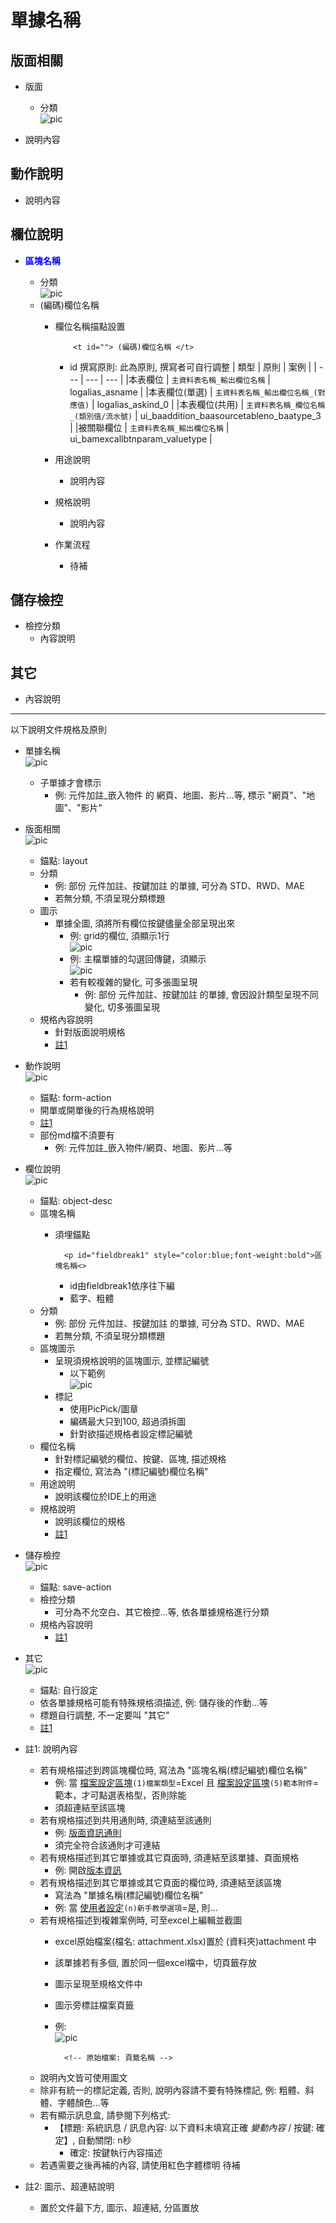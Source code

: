 單據名稱
===

## <div id="layout">版面相關</div>
* 版面
    * 分類</br>
        ![pic][desc1]

* 說明內容

## <div id="form-action">動作說明</div>
* 說明內容

## <div id="object-desc">欄位說明</div>
* <p id="fieldbreak1" style="color:blue;font-weight:bold">區塊名稱</p>

    * 分類</br>
        ![pic][desc1]
    * <t> (編碼)欄位名稱 </t>
      * 欄位名稱描點設置
        ```    
            <t id=""> (編碼)欄位名稱 </t>    
        ```
        * id 撰寫原則: <ps>此為原則, 撰寫者可自行調整</ps>
        | 類型 | 原則 | 案例 |
        | --- | --- | --- |
        |本表欄位 | `主資料表名稱_輸出欄位名稱` | logalias_asname |
        |本表欄位(單選) | `主資料表名稱_輸出欄位名稱_(對應值)` | logalias_askind_0 |
        |本表欄位(共用) | `主資料表名稱_欄位名稱_(類別值/流水號)` | ui_baaddition_baasourcetableno_baatype_3  |
        |被關聯欄位 | `主資料表名稱_輸出欄位名稱` | ui_bamexcallbtnparam_valuetype |

      * 用途說明
          * 說明內容
      * 規格說明
          * 說明內容
      * 作業流程
          * <ps>待補</ps>

## <div id="save-action">儲存檢控</div>
* 檢控分類
    * 內容說明

## <div id="">其它</div>
* 內容說明

***
以下說明文件規格及原則

* 單據名稱</br>
    ![pic][desc2]
    * 子單據才會標示
        * 例: 元件加註_嵌入物件 的 網頁、地圖、影片...等, 標示 "網頁"、"地圖"、"影片"
* 版面相關</br>
    ![pic][desc3]
    * 錨點: layout
    * 分類
        * 例: 部份 元件加註、按鍵加註 的單據, 可分為 STD、RWD、MAE
        * 若無分類, 不須呈現分類標題
    * 圖示
        * 單據全圖, 須將所有欄位按鍵儘量全部呈現出來
            * 例: grid的欄位, 須顯示1行</br>
                ![pic][desc_exp1]
            * 例: 主檔單據的勾選回傳鍵，須顯示</br>
                ![pic][desc_exp2]
            * 若有較複雜的變化, 可多張圖呈現
                * 例: 部份 元件加註、按鍵加註 的單據, 會因設計類型呈現不同變化, 切多張圖呈現
    * 規格內容說明
        * 針對版面說明規格
        * [註1](#tag1)
* 動作說明</br>
    ![pic][desc4]
    * 錨點: form-action
    * 開單或開單後的行為規格說明
    * [註1](#tag1)
    * 部份md檔不須要有
        * 例: 元件加註_嵌入物件/網頁、地圖、影片...等    
* 欄位說明</br>
    ![pic][desc5]
    * 錨點: object-desc
    * 區塊名稱
        * 須埋錨點

                <p id="fieldbreak1" style="color:blue;font-weight:bold">區塊名稱<>
            * id由fieldbreak1依序往下編
            * 藍字、粗體
    * 分類
        * 例: 部份 元件加註、按鍵加註 的單據, 可分為 STD、RWD、MAE
        * 若無分類, 不須呈現分類標題
    * 區塊圖示
        * 呈現須規格說明的區塊圖示, 並標記編號
            * 以下範例</br>
                ![pic][desc_exp4]
        * 標記
            * 使用PicPick/圖章
            * 編碼最大只到100, 超過須拆圖
            * 針對欲描述規格者設定標記編號
    * 欄位名稱
        * 針對標記編號的欄位、按鍵、區塊, 描述規格
        * 指定欄位, 寫法為 "(標記編號)欄位名稱"
    * 用途說明
        * 說明該欄位於IDE上的用途
    * 規格說明
        * 說明該欄位的規格
        * [註1](#tag1)
* 儲存檢控</br>
    ![pic][desc6]
    * 錨點: save-action
    * 檢控分類
        * 可分為不允空白、其它檢控...等, 依各單據規格進行分類
    * 規格內容說明
        * [註1](#tag1)
* 其它</br>
    ![pic][desc7]
    * 錨點: 自行設定
    * 依各單據規格可能有特殊規格須描述, 例: 儲存後的作動...等
    * 標題自行調整, 不一定要叫 "其它"
    * [註1](#tag1)

* <p id="tag1">註1: 說明內容</p>

    * 若有規格描述到跨區塊欄位時, 寫法為 "區塊名稱(標記編號)欄位名稱"
        * 例: 當 [檔案設定區塊]()`(1)檔案類型`=Excel 且 [檔案設定區塊]()`(5)範本附件`=範本，才可點選表格型，否則除能
        * 須超連結至該區塊
    * 若有規格描述到共用通則時, 須連結至該通則
        * 例: [版面資訊通則]()
        * 須完全符合該通則才可連結
    * 若有規格描述到其它單據或其它頁面時, 須連結至該單據、頁面規格
        * 例: 開啟[版本資訊]()
    * 若有規格描述到其它單據或其它頁面的欄位時, 須連結至該區塊
        * 寫法為 "單據名稱(標記編號)欄位名稱"
        * 例: 當 [使用者設定]()`(n)新手教學選項`=是, 則...
    * 若有規格描述到複雜案例時, 可至excel上編輯並截圖
        * excel原始檔案(檔名: attachment.xlsx)置於 (資料夾)attachment 中
        * 該單據若有多個, 置於同一個excel檔中，切頁籤存放
        * 圖示呈現至規格文件中
        * 圖示旁標註檔案頁籤
        * 例:</br>
            ![pic][desc_exp5]

                <!-- 原始檔案: 頁籤名稱 -->
    * 說明內文皆可使用圖文
    * 除非有統一的標記定義, 否則, 說明內容請不要有特殊標記, 例: 粗體、斜體、字體顏色...等
    * 若有顯示訊息盒, 請參閱下列格式:
        * 【標題: 系統訊息 / 訊息內容: 以下資料未填寫正確 *變動內容* / 按鍵: 確定】, 自動關閉: n秒
            * 確定: 按鍵執行內容描述
    * 若遇需要之後再補的內容, 請使用紅色字體標明 <ps>待補</ps>

* 註2: 圖示、超連結說明
    * 置於文件最下方, 圖示、超連結, 分區置放</br>

<!-- 圖示 -->
[desc_exp1]:attachment/desc_exp1.png
[desc_exp2]:attachment/desc_exp2.png
[desc_exp4]:attachment/desc_exp4.png
[desc_exp5]:attachment/desc_exp5.png
[desc1]:attachment/desc1.png
[desc2]:attachment/desc2.png
[desc3]:attachment/desc3.png
[desc4]:attachment/desc4.png
[desc5]:attachment/desc5.png
[desc6]:attachment/desc6.png
[desc7]:attachment/desc7.png

<!-- 超連結 -->